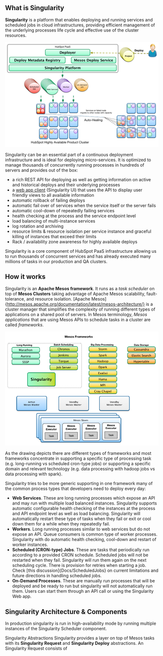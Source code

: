 ## What is Singularity
**Singularity** is a platform that enables deploying and running services and scheduled jobs in cloud infrastructures, providing efficient management of the underlying processes life cycle and effective use of the cluster resources.

![HubSpot PaaS](Docs/images/HubSpot_PaaS.png)

Singularity can be an essential part of a continuous deployment infrastructure and is ideal for deploying micro-services. It is optimized to manage thousands of concurrently running processes in hundreds of servers and provides out of the box: 
- a rich REST API for deploying as well as getting information on active and historical deploys and their underlying processes 
- a [web app client](Docs/SingularityUI.md) (Singularity UI) that uses the API to display user friendly views to all available information
- automatic rollback of failing deploys
- automatic fail over of services when the service itself or the server fails 
- automatic cool-down of repeatedly failing services
- health checking at the process and the service endpoint level
- load balancing of multi-instance services
- log rotation and archiving
- resource limits & resource isolation per service instance and graceful killing of instances that exceed their limits
- Rack / availability zone awareness for highly available deploys 

Singularity is a core component of HubSpot PaaS infrastructure allowing us to run thousands of concurrent services and has already executed many millions of tasks in our production and QA clusters.

## How it works
Singularity is an **Apache Mesos framework**. It runs as a *task scheduler* on top of **Mesos Clusters** taking advantage of Apache Mesos scalability, fault-tolerance, and resource isolation. [Apache Mesos]{http://mesos.apache.org/documentation/latest/mesos-architecture/} is a cluster manager that simplifies the complexity of running different types of applications on a shared pool of servers. In Mesos terminology, *Mesos applications* that are using Mesos APIs to schedule tasks in a cluster are called *frameworks*.

![Mesos Frameworks](Docs/images/Mesos_Frameworks.png)

As the drawing depicts there are different types of frameworks and most frameworks concentrate in supporting a specific type of processing task (e.g. long-running vs scheduled cron-type jobs) or supporting a specific domain and relevant technology (e.g. data processing with hadoop jobs vs data processing with spark). 

Singularity tries to be more generic supporting in one framework many of the common process types that developers need to deploy every day:
- **Web Services**. These are long running processes which expose an API and may run with multiple load balanced instances. Singularity supports automatic configurable health checking of the instances at the process and API endpoint level as well as load balancing. Singularity will automatically restart these type of tasks when they fail or exit or cool down them for a while when they repeatedly fail. 
- **Workers**. Long running processes similar to web services but do not expose an API. Queue consumers is common type of worker processes. Singularity with do automatic health checking, cool-down and restart of worker instances.
- **Scheduled (CRON-type) Jobs**. These are tasks that periodically run according to a provided CRON schedule. Scheduled jobs will not be restarted when they fail. Singularity will run them again on the next scheduling cycle. There is provision for retries when starting a job. Check [this discussion]{Docs/ScheduledJobs} on current limitations and future directions in handling scheduled jobs.
- **On-Demand Processes**. These are manually run processes that will be deployed and be ready to run but singularity will not automatically run them. Users can start them through an API call or using the Singularity Web app.

## Singularity Architecture & Components
In production singularity is run in high-availability mode by running multiple instances of the Singularity Scheduler component.

Singularity Abstractions
Singularity provides a layer on top of Mesos tasks with its **Singularity Request** and **Singularity Deploy** abstractions. An Singularity Request consists of 




